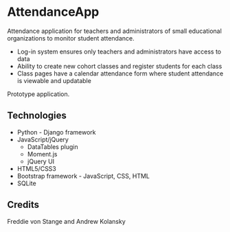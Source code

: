 # AttendanceApp

Attendance application for teachers and administrators of small educational organizations to monitor student attendance.  
* Log-in system ensures only teachers and administrators have access to data
* Ability to create new cohort classes and register students for each class
* Class pages have a calendar attendance form where student attendance is viewable and updatable

Prototype application.

## Technologies
* Python - Django framework
* JavaScript/jQuery 
  * DataTables plugin
  * Moment.js
  * jQuery UI
* HTML5/CSS3
* Bootstrap framework - JavaScript, CSS, HTML
* SQLite

## Credits
Freddie von Stange and Andrew Kolansky
